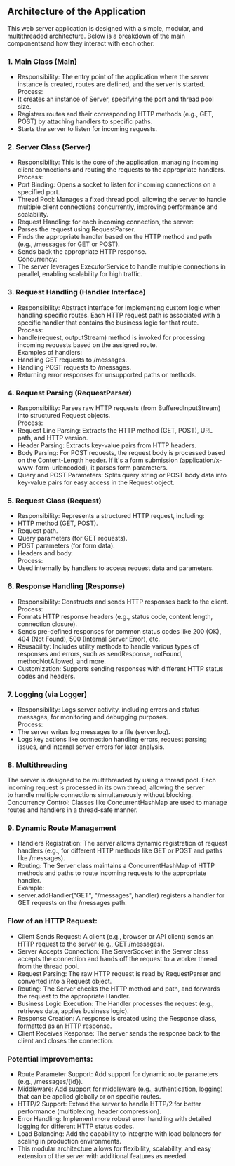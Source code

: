 ## Architecture of the Application ##
This web server application is designed with a simple, modular, and multithreaded architecture. Below is a breakdown of the main 
componentsand how they interact with each other:  

### 1. Main Class (Main) ###  
- Responsibility: The entry point of the application where the server instance is created, routes are defined, and the server is started.  
Process:  
- It creates an instance of Server, specifying the port and thread pool size.  
- Registers routes and their corresponding HTTP methods (e.g., GET, POST) by attaching handlers to specific paths.  
- Starts the server to listen for incoming requests.  

### 2. Server Class (Server) ###  
- Responsibility: This is the core of the application, managing incoming client connections and routing the requests to the appropriate handlers.  
Process:  
- Port Binding: Opens a socket to listen for incoming connections on a specified port.  
- Thread Pool: Manages a fixed thread pool, allowing the server to handle multiple client connections concurrently, improving performance and scalability.  
- Request Handling: for each incoming connection, the server:      
- Parses the request using RequestParser.  
- Finds the appropriate handler based on the HTTP method and path (e.g., /messages for GET or POST).  
- Sends back the appropriate HTTP response.  
Concurrency: 
- The server leverages ExecutorService to handle multiple connections in parallel, enabling scalability for high traffic.  

### 3. Request Handling (Handler Interface) ###
- Responsibility: Abstract interface for implementing custom logic when handling specific routes. Each HTTP request path is associated with a specific 
handler that contains the business logic for that route.  
Process:   
- handle(request, outputStream) method is invoked for processing incoming requests based on the assigned route.  
Examples of handlers:  
- Handling GET requests to /messages.  
- Handling POST requests to /messages.  
- Returning error responses for unsupported paths or methods.  

### 4. Request Parsing (RequestParser) ###
- Responsibility: Parses raw HTTP requests (from BufferedInputStream) into structured Request objects.  
Process:  
- Request Line Parsing: Extracts the HTTP method (GET, POST), URL path, and HTTP version.  
- Header Parsing: Extracts key-value pairs from HTTP headers.  
- Body Parsing: For POST requests, the request body is processed based on the Content-Length header. If it's a form submission (application/x-www-form-urlencoded),
 it parses form parameters.  
- Query and POST Parameters: Splits query string or POST body data into key-value pairs for easy access in the Request object.  

### 5. Request Class (Request) ###
- Responsibility: Represents a structured HTTP request, including:  
- HTTP method (GET, POST).  
- Request path.  
- Query parameters (for GET requests).  
- POST parameters (for form data).  
- Headers and body.  
Process:  
- Used internally by handlers to access request data and parameters.    

### 6. Response Handling (Response) ###   
- Responsibility: Constructs and sends HTTP responses back to the client.  
Process:  
- Formats HTTP response headers (e.g., status code, content length, connection closure).  
- Sends pre-defined responses for common status codes like 200 (OK), 404 (Not Found), 500 (Internal Server Error), etc.  
- Reusability: Includes utility methods to handle various types of responses and errors, such as sendResponse, notFound, methodNotAllowed, and more.  
- Customization: Supports sending responses with different HTTP status codes and headers.  

### 7. Logging (via Logger) ###
- Responsibility: Logs server activity, including errors and status messages, for monitoring and debugging purposes.  
Process:
- The server writes log messages to a file (server.log).  
- Logs key actions like connection handling errors, request parsing issues, and internal server errors for later analysis.  

### 8. Multithreading ###
The server is designed to be multithreaded by using a thread pool. Each incoming request is processed in its own thread, allowing the server   
to handle multiple connections simultaneously without blocking.  
Concurrency Control: Classes like ConcurrentHashMap are used to manage routes and handlers in a thread-safe manner.  

### 9. Dynamic Route Management ###  
- Handlers Registration: The server allows dynamic registration of request handlers (e.g., for different HTTP methods like GET or POST and paths like /messages).  
- Routing: The Server class maintains a ConcurrentHashMap of HTTP methods and paths to route incoming requests to the appropriate handler.  
Example:
- server.addHandler("GET", "/messages", handler) registers a handler for GET requests on the /messages path.    

### Flow of an HTTP Request: ###  
- Client Sends Request: A client (e.g., browser or API client) sends an HTTP request to the server (e.g., GET /messages).  
- Server Accepts Connection: The ServerSocket in the Server class accepts the connection and hands off the request to a worker thread from the thread pool.  
- Request Parsing: The raw HTTP request is read by RequestParser and converted into a Request object.  
- Routing: The Server checks the HTTP method and path, and forwards the request to the appropriate Handler.  
- Business Logic Execution: The Handler processes the request (e.g., retrieves data, applies business logic).  
- Response Creation: A response is created using the Response class, formatted as an HTTP response.  
- Client Receives Response: The server sends the response back to the client and closes the connection.   

### Potential Improvements: ###  

- Route Parameter Support: Add support for dynamic route parameters (e.g., /messages/{id}).  
- Middleware: Add support for middleware (e.g., authentication, logging) that can be applied globally or on specific routes.  
- HTTP/2 Support: Extend the server to handle HTTP/2 for better performance (multiplexing, header compression).  
- Error Handling: Implement more robust error handling with detailed logging for different HTTP status codes.  
- Load Balancing: Add the capability to integrate with load balancers for scaling in production environments.  
- This modular architecture allows for flexibility, scalability, and easy extension of the server with additional features as needed.  